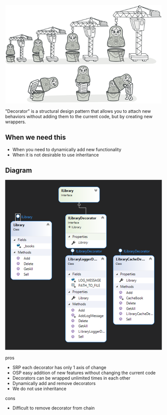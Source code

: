 ![Main](ImgForReadme/decorator.png)

"Decorator" is a structural design pattern that allows you to attach new behaviors without adding them to the current code, but by creating new wrappers.

## When we need this
- When you need to dynamically add new functionality
- When it is not desirable to use inheritance

## Diagram

![UML](ImgForReadme/UML.png)

pros
* SRP each decorator has only 1 axis of change
* OSP easy addition of new features without changing the current code
* Decorators can be wrapped unlimited times in each other
* Dynamically add and remove decorators
* We do not use inheritance

cons
* Difficult to remove decorator from chain
